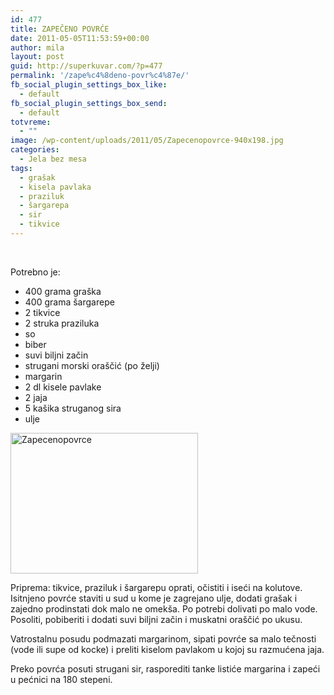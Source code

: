 ```yaml
---
id: 477
title: ZAPEČENO POVRĆE
date: 2011-05-05T11:53:59+00:00
author: mila
layout: post
guid: http://superkuvar.com/?p=477
permalink: '/zape%c4%8deno-povr%c4%87e/'
fb_social_plugin_settings_box_like:
  - default
fb_social_plugin_settings_box_send:
  - default
totvreme:
  - ""
image: /wp-content/uploads/2011/05/Zapecenopovrce-940x198.jpg
categories:
  - Jela bez mesa
tags:
  - grašak
  - kisela pavlaka
  - praziluk
  - šargarepa
  - sir
  - tikvice
---
```

&nbsp;

Potrebno je:

  * 400 grama graška
  * 400 grama šargarepe
  * 2 tikvice
  * 2 struka praziluka
  * so
  * biber
  * suvi biljni začin
  * strugani morski oraščić (po želji)
  * margarin
  * 2 dl kisele pavlake
  * 2 jaja
  * 5 kašika struganog sira
  * ulje

<img class="alignnone size-medium wp-image-5822" src="//superkuvar.com/wp-content/uploads/2011/05/Zapecenopovrce-300x225.jpg" alt="Zapecenopovrce" width="300" height="225" /> 

Priprema: tikvice, praziluk i šargarepu oprati, očistiti i iseći na kolutove. Isitnjeno povrće staviti u sud u kome je zagrejano ulje, dodati grašak i zajedno prodinstati dok malo ne omekša. Po potrebi dolivati po malo vode. Posoliti, pobiberiti i dodati suvi biljni začin i muskatni oraščić po ukusu.

Vatrostalnu posudu podmazati margarinom, sipati povrće sa malo tečnosti (vode ili supe od kocke) i preliti kiselom pavlakom u kojoj su razmućena jaja.

Preko povrća posuti strugani sir, rasporediti tanke listiće margarina i zapeći u pećnici na 180 stepeni.